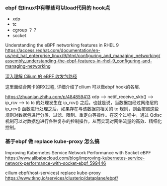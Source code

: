 ### ebpf 在linux中有哪些可以load代码的 hook点

- xdp
- tc
- cgroup ？？ 
- socket

Understanding the eBPF networking features in RHEL 9
https://access.redhat.com/documentation/en-us/red_hat_enterprise_linux/9/html/configuring_and_managing_networking/assembly_understanding-the-ebpf-features-in-rhel-9_configuring-and-managing-networking


[深入理解 Cilium 的 eBPF 收发包路径](https://arthurchiao.art/blog/understanding-ebpf-datapath-in-cilium-zh/)

这里面结合网卡的RX过程, 详细介绍了cilium 可以做ebpf hook的各层.

https://zhuanlan.zhihu.com/p/484859413
xdp --> netif_receive_skb() --> ip_rcv --> tc
tc 的处理发生在 ip_rcv() 之后。也就是说，当数据包经过网络层的 ip_rcv() 函数进行处理之后，如果存在与该数据包相关的 tc 规则，则会按照这些规则对数据包进行分类、过滤、限制、重定向等操作。在这个过程中，通过 Qdisc 机制可以对数据包进行各种复杂的控制操作，从而实现对网络流量的高效、精细化控制。


### 基于ebpf 做 replace kube-proxy 怎么搞

Improving Kubernetes Service Network Performance with Socket eBPF
https://www.alibabacloud.com/blog/improving-kubernetes-service-network-performance-with-socket-ebpf_599446

cilium ebpf(host-services) replace kube-proxy
https://www.tkng.io/services/clusterip/dataplane/ebpf/